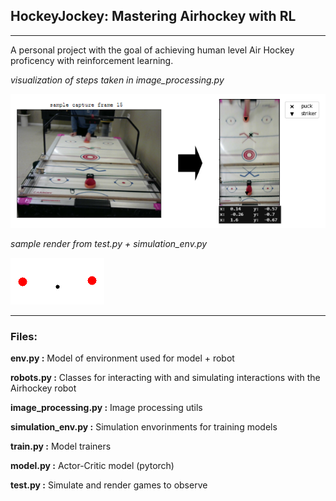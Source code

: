 ## HockeyJockey: Mastering Airhockey with RL
***********

A personal project with the goal of achieving human level Air Hockey proficency with reinforcement learning.

*visualization of steps taken in image_processing.py*

<img src=".images/sample_perspective_transform.PNG"/>

*sample render from test.py + simulation_env.py*

<kbd><img src=".images/sample_simulation.gif"/></kbd>

********
### Files:

**env.py :** Model of environment used for model + robot

**robots.py :** Classes for interacting with and simulating interactions with the Airhockey robot

**image_processing.py :** Image processing utils

**simulation_env.py :** Simulation envorinments for training models

**train.py :** Model trainers

**model.py :** Actor-Critic model (pytorch)

**test.py :** Simulate and render games to observe

